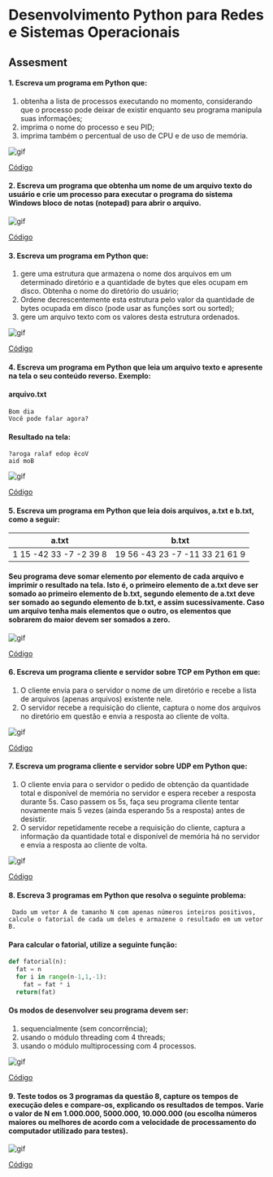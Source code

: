 # Desenvolvimento Python para Redes e Sistemas Operacionais

## Assesment

#### 1. Escreva um programa em Python que:
1. obtenha a lista de processos executando no momento, considerando que o processo pode deixar de existir enquanto seu programa manipula suas informações;
1. imprima o nome do processo e seu PID;
1. imprima também o percentual de uso de CPU e de uso de memória.

![gif](./gifs/questao01.gif)

[Código](https://github.com/franciscocamellon/Desenvolvimento_Python_para_Redes_e_Sistemas_Operacionais/blob/master/AT/questao01.py)




#### 2. Escreva um programa que obtenha um nome de um arquivo texto do usuário e crie um processo para executar o programa do sistema Windows bloco de notas (notepad) para abrir o arquivo.

![gif](./gifs/questao02.gif)

[Código](https://github.com/franciscocamellon/Desenvolvimento_Python_para_Redes_e_Sistemas_Operacionais/blob/master/AT/questao02.py)







#### 3. Escreva um programa em Python que:
1. gere uma estrutura que armazena o nome dos arquivos em um determinado diretório e a quantidade de bytes que eles ocupam em disco. Obtenha o nome do diretório do usuário;
1. Ordene decrescentemente esta estrutura pelo valor da quantidade de bytes ocupada em disco (pode usar as funções sort ou sorted);
1. gere um arquivo texto com os valores desta estrutura ordenados.

![gif](./gifs/questao03.gif)

[Código](https://github.com/franciscocamellon/Desenvolvimento_Python_para_Redes_e_Sistemas_Operacionais/blob/master/AT/questao03.py)






#### 4. Escreva um programa em Python que leia um arquivo texto e apresente na tela o seu conteúdo reverso. Exemplo:

#### arquivo.txt

    Bom dia
    Você pode falar agora?

#### Resultado na tela:

    ?aroga ralaf edop êcoV
    aid moB

![gif](./gifs/questao04.gif)

[Código](https://github.com/franciscocamellon/Desenvolvimento_Python_para_Redes_e_Sistemas_Operacionais/blob/master/AT/questao04.py)






#### 5. Escreva um programa em Python que leia dois arquivos, a.txt e b.txt, como a seguir:

a.txt | b.txt
------------ | -------------
1 15 -42 33 -7 -2 39 8 | 19 56 -43 23 -7 -11 33 21 61 9

#### Seu programa deve somar elemento por elemento de cada arquivo e imprimir o resultado na tela. Isto é, o primeiro elemento de a.txt deve ser somado ao primeiro elemento de b.txt, segundo elemento de a.txt deve ser somado ao segundo elemento de b.txt, e assim sucessivamente. Caso um arquivo tenha mais elementos que o outro, os elementos que sobrarem do maior devem ser somados a zero.


![gif](./gifs/questao06.gif)

[Código](https://github.com/franciscocamellon/Desenvolvimento_Python_para_Redes_e_Sistemas_Operacionais/blob/master/AT/questao05.py)



#### 6. Escreva um programa cliente e servidor sobre TCP em Python em que:

1. O cliente envia para o servidor o nome de um diretório e recebe a lista de arquivos (apenas arquivos) existente nele.
1. O servidor recebe a requisição do cliente, captura o nome dos arquivos no diretório em questão e envia a resposta ao cliente de volta.

![gif](./gifs/questao06.gif)

[Código](https://github.com/franciscocamellon/Desenvolvimento_Python_para_Redes_e_Sistemas_Operacionais/blob/master/AT/questao06.py)






#### 7. Escreva um programa cliente e servidor sobre UDP em Python que:

1. O cliente envia para o servidor o pedido de obtenção da quantidade total e disponível de memória no servidor e espera receber a resposta durante 5s. Caso passem os 5s, faça seu programa cliente tentar novamente mais 5 vezes (ainda esperando 5s a resposta) antes de desistir.
1. O servidor repetidamente recebe a requisição do cliente, captura a informação da quantidade total e disponível de memória há no servidor e envia a resposta ao cliente de volta.

![gif](./gifs/questao07.gif)

[Código](https://github.com/franciscocamellon/Desenvolvimento_Python_para_Redes_e_Sistemas_Operacionais/blob/master/AT/questao07.py)






#### 8. Escreva 3 programas em Python que resolva o seguinte problema:
     Dado um vetor A de tamanho N com apenas números inteiros positivos, calcule o fatorial de cada um deles e armazene o resultado em um vetor B.

#### Para calcular o fatorial, utilize a seguinte função:
```python
def fatorial(n):
  fat = n
  for i in range(n-1,1,-1):
    fat = fat * i
  return(fat)
```
#### Os modos de desenvolver seu programa devem ser:

1. sequencialmente (sem concorrência);
1. usando o módulo threading com 4 threads;
1. usando o módulo multiprocessing com 4 processos.

![gif](./gifs/questao08.gif)

[Código](https://github.com/franciscocamellon/Desenvolvimento_Python_para_Redes_e_Sistemas_Operacionais/blob/master/AT/questao08.py)






#### 9. Teste todos os 3 programas da questão 8, capture os tempos de execução deles e compare-os, explicando os resultados de tempos. Varie o valor de N em 1.000.000, 5000.000, 10.000.000 (ou escolha números maiores ou melhores de acordo com a velocidade de processamento do computador utilizado para testes).

![gif](./gifs/questao09.gif)

[Código](https://github.com/franciscocamellon/Desenvolvimento_Python_para_Redes_e_Sistemas_Operacionais/blob/master/AT/questao09.py)

